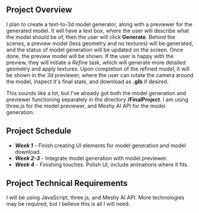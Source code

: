 ## Project Overview

I plan to create a text-to-3d model generator, along with a previewer for the generated model. 
It will have a text box, where the user will describe what the model should be of, then the user will click **Generate**.
Behind the scenes, a preview model (less geometry and no textures) will be generated, and the status of model generation will be updated on
the screen. Once done, the preview model will be shown. If the user is happy with the preview, they will initiate a *Refine* task, which will 
generate more detailed geometry and apply textures. Upon completion of the refined model, it will be shown in the 3d previewer, where the user can 
rotate the camera around the model, inspect it's final state, and download as **.glb** if desired.

This sounds like a lot, but I've already got both the model generation and previewer functioning separately in the directory **/FinalProject**.
I am using three.js for the model previewer, and Meshy AI API for the model generation. 

## Project Schedule

- ***Week 1*** - Finish creating UI elements for model generation and model download.
- ***Week 2-3*** - Integrate model generation with model previewer.
- ***Week 4*** - Finishing touches. Polish UI, include animations where it fits.

## Project Technical Requirements

I will be using JavaScript, three.js, and Meshy AI API. More technologies may be required, but I believe this is all I will need.
